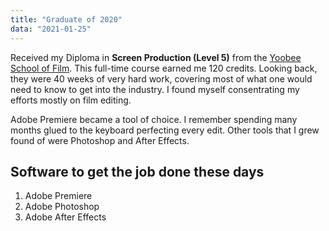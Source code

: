 ```yaml
---
title: "Graduate of 2020"
data: "2021-01-25"
---
```


Received my Diploma in **Screen Production (Level 5)** from the [Yoobee School of Film](https://www.yoobee.ac.nz/).
This full-time course earned me 120 credits. Looking back, they were 40 weeks of very hard work, covering most of what one would need to know to get into the industry. I found myself consentrating my efforts mostly on film editing.

Adobe Premiere became a tool of choice. I remember spending many months glued to the keyboard perfecting every edit. Other tools that I grew found of were Photoshop and After Effects.

## Software to get the job done these days

1. Adobe Premiere
2. Adobe Photoshop
3. Adobe After Effects
